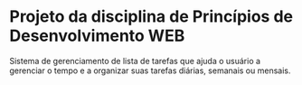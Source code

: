 # Projeto da disciplina de Princípios de Desenvolvimento WEB

Sistema de gerenciamento de lista de tarefas que ajuda o usuário a gerenciar o tempo e a organizar suas tarefas diárias, semanais ou mensais.
